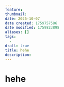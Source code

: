 ```yaml
---
feature: 
thumbnail: 
date: 2025-10-07
date created: 1759757586
date modified: 1759823898
aliases: []
tags:
  - 
draft: true
title: hehe
description: 
---
```


# hehe